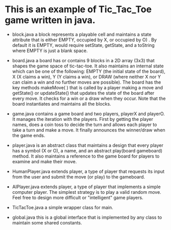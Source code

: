 # This is an example of Tic_Tac_Toe game written in java.

- block.java a block represents a playable cell and maintains a state attribute that is either EMPTY, occupied by X, or occupied by O) . By default it is EMPTY, would require setState, getState, and a toString where EMPTY is just a blank space.

- board.java a board has or contains 9 blocks in a 2D array (3x3) that shapes the game space of tic-tac-toe. It also maintains an internal state which can be one of the following: EMPTY (the initial state of the board), X (X claims a win), Y (Y claims a win), or DRAW (where neither X nor Y can claim a win and no further moves are possible). The board has the key methods makeMove( ) that is called by a player making a move and getState() or updateState() that updates the state of the board after every move. It checks for a win or a draw when they occur. Note that the board instantiates and maintains all the blocks.

- game.java contains a game board and two players, playerX and playerO. It manages the iteration with the players. First by getting the player names, does a coin toss to decide the turn and allows each player to take a turn and make a move. It finally announces the winner/draw when the game ends.

- player.java is an abstract class that maintains a design that every player has a symbol (X or O), a name, and an abstract play(board gameboard) method. It also maintains a reference to the game board for players to examine and make their move.

- HumanPlayer.java extends player, a type of player that requests its input from the user and submit the move (or play) to the gameboard.

- AIPlayer.java extends player, a type of player that implements a simple computer player. The simplest strategy is to play a valid random move. Feel free to design more difficult or "intelligent" game players.

- TicTacToe.java a simple wrapper class for main.

- global.java this is a global interface that is implemented by any class to maintain some shared constants. 
